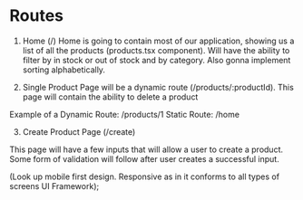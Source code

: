 # Routes
1. Home (/)
Home is going to contain most of our application, showing us a list of all the products (products.tsx component). Will have the ability to filter by in stock or out of stock and by category. Also gonna implement sorting alphabetically. 


2. Single Product Page will be a dynamic route (/products/:productId). This page will contain the ability to delete a product

Example of a Dynamic Route: /products/1
Static Route: /home

3. Create Product Page (/create)

This page will have a few inputs that will allow a user to create a product. Some form of validation will follow after user creates a successful input.

(Look up mobile first design. Responsive as in it conforms to all types of screens UI Framework);


